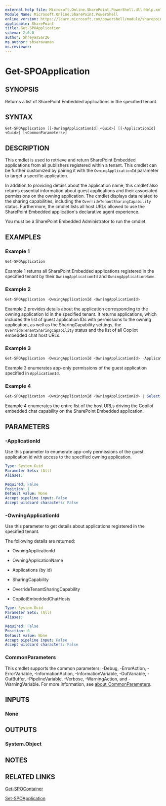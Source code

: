 ```yaml
---
external help file: Microsoft.Online.SharePoint.PowerShell.dll-Help.xml
Module Name: Microsoft.Online.SharePoint.PowerShell
online version: https://learn.microsoft.com/powershell/module/sharepoint-online/get-spoapplication
applicable: SharePoint
title: Get-SPOApplication
schema: 2.0.0
author: ShreyasSar26
ms.author: shsaravanan
ms.reviewer:
---
```


# Get-SPOApplication

## SYNOPSIS

Returns a list of SharePoint Embedded applications in the specified tenant.

## SYNTAX

```
Get-SPOApplication [[-OwningApplicationId] <Guid>] [[-ApplicationId] <Guid>] [<CommonParameters>]
```

## DESCRIPTION

This cmdlet is used to retrieve and return SharePoint Embedded applications from all publishers registered within a tenant. This cmdlet can be further customized by pairing it with the `OwningApplicationId` parameter to target a specific application.

In addition to providing details about the application name, this cmdlet also returns essential information about guest applications and their associated permissions on the owning application. The cmdlet displays data related to the sharing capabilities, including the `OverrideTenantSharingCapability` status. Furthermore, the cmdlet lists all host URLs allowed to use the SharePoint Embedded application's declarative agent experience.

You must be a SharePoint Embedded Administrator to run the cmdlet.

## EXAMPLES

### Example 1

```powershell
Get-SPOApplication
```

Example 1 returns all SharePoint Embedded applications registered in the specified tenant by their `OwningApplicationId` and `OwningApplicationName`.

### Example 2

```powershell
Get-SPOApplication -OwningApplicationId <OwningApplicationId>
```

Example 2 provides details about the application corresponding to the owning application Id in the specified tenant. It returns applications, which includes the list of guest application IDs with permissions to the owning application, as well as the SharingCapability settings, the `OverrideTenantSharingCapability` status and the list of all Copilot embedded chat host URLs.

### Example 3

```powershell
Get-SPOApplication -OwningApplicationId <OwningApplicationId> -ApplicationId <ApplicationId>
```

Example 3 enumerates app-only permissions of the guest application specified in `ApplicationId`.

### Example 4

```powershell
Get-SPOApplication -OwningApplicationId <OwningApplicationId> | Select-Object CopilotEmbeddedChatHosts
```

Example 4 enumerates the entire list of the host URLs driving the Copilot embedded chat capability on the SharePoint Embedded application.

## PARAMETERS

### -ApplicationId

Use this parameter to enumerate app-only permissions of the guest application id with access to the specified owning application.

```yaml
Type: System.Guid
Parameter Sets: (All)
Aliases:

Required: False
Position: 1
Default value: None
Accept pipeline input: False
Accept wildcard characters: False
```

### -OwningApplicationId

Use this parameter to get details about applications registered in the specified tenant.

The following details are returned:

- OwningApplicationId

- OwningApplicationName

- Applications (by id)

- SharingCapability

- OverrideTenantSharingCapability

- CopilotEmbeddedChatHosts

```yaml
Type: System.Guid
Parameter Sets: (All)
Aliases:

Required: False
Position: 0
Default value: None
Accept pipeline input: False
Accept wildcard characters: False
```

### CommonParameters

This cmdlet supports the common parameters: -Debug, -ErrorAction, -ErrorVariable, -InformationAction, -InformationVariable, -OutVariable, -OutBuffer, -PipelineVariable, -Verbose, -WarningAction, and -WarningVariable. For more information, see [about_CommonParameters](https://go.microsoft.com/fwlink/?LinkID=113216).

## INPUTS

### None

## OUTPUTS

### System.Object

## NOTES

## RELATED LINKS

[Get-SPOContainer](./Get-SPOContainer.md)

[Set-SPOApplication](./Set-SPOApplication.md)
